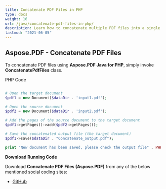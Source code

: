 ```yaml
---
title: Concatenate PDF Files in PHP
type: docs
weight: 10
url: /java/concatenate-pdf-files-in-php/
description: Learn how to concatenate multiple PDF files into a single document in PHP using Aspose.PDF for easier document management.
lastmod: "2021-06-05"
---
```


## Aspose.PDF - Concatenate PDF Files

To concatenate PDF files using **Aspose.PDF Java for PHP**, simply invoke **ConcatenatePdfFiles** class.

PHP Code

```php

# Open the target document
$pdf1 = new Document($dataDir . 'input1.pdf');

# Open the source document
$pdf2 = new Document($dataDir . 'input2.pdf');

# Add the pages of the source document to the target document
$pdf1->getPages()->add($pdf2->getPages());

# Save the concatenated output file (the target document)
$pdf1->save($dataDir . "Concatenate_output.pdf");

print "New document has been saved, please check the output file" . PHP_EOL;

```

**Download Running Code**

Download **Concatenate PDF Files (Aspose.PDF)** from any of the below mentioned social coding sites:

- [GitHub](https://github.com/aspose-pdf/Aspose.PDF-for-Java/blob/master/Plugins/Aspose_Pdf_Java_for_PHP/src/Aspose/Pdf/WorkingWithPages/ConcatenatePdfFiles.php)
